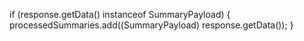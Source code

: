 if (response.getData() instanceof SummaryPayload) {
    processedSummaries.add((SummaryPayload) response.getData());
}
